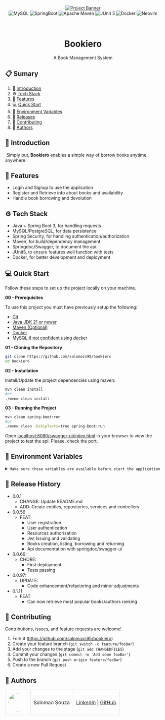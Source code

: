 <div align="center">
  <br />
    <a href="#" target="_blank">
      <img src="https://github.com/orafael-almeida/readme-projects-template/blob/main/images/banner.png?raw=true" alt="Project Banner">
    </a>
  <br />

  <div>
    <img src="https://img.shields.io/badge/mysql-4479A1.svg?style=for-the-badge&logo=mysql&logoColor=white" alt="MySQL" />
    <img src="https://img.shields.io/badge/Spring%20Boot-6DB33F.svg?style=for-the-badge&logo=Spring-Boot&logoColor=white" alt="SpringBoot" />
    <img src="https://img.shields.io/badge/Apache%20Maven-C71A36?style=for-the-badge&logo=Apache%20Maven&logoColor=white" alt="Apache Maven" />
    <img src="https://img.shields.io/badge/JUnit5-25A162.svg?style=for-the-badge&logo=JUnit5&logoColor=white" alt="JUnit 5" />
    <img src="https://img.shields.io/badge/docker-%230db7ed.svg?style=for-the-badge&logo=docker&logoColor=white" alt="Docker" />
    <img src="https://img.shields.io/badge/NeoVim-%2357A143.svg?&style=for-the-badge&logo=neovim&logoColor=white" alt="Neovim" />
  </div>
<br/><br/>
 
  <h1 align="center">Bookiero</h1>

   <div align="center">
      A Book Management System
   </div>
</div>



## 📋 <a name="table">Sumary</a>

1. 🚀 [Introduction](#introduction)
2. ⚙️ [Tech Stack](#tech-stack)
3. 🔋 [Features](#features)
4. 💻 [Quick Start](#quick-start)
5. 💾 [Environment Variables](#envs)
6. 📅 [Releases](#versions)
7. 🤝 [Contributing](#contributing)
8. 👥 [Authors](#authors)



## <a name="introduction">🚀 Introduction</a>

&nbsp;Simply put, **Bookiero** enables a simple way of borrow books anytime, anywhere.


## <a name="features">🔋 Features</a>

- Login and Signup to use the application
- Register and Retrieve info about books and availability
- Handle book borrowing and devolution


## <a name="tech-stack">⚙️ Tech Stack</a>

- Java + Spring Boot 3, for handling requests
- MySQL/PostgreSQL, for data persistence
- Spring Security, for handling authentication/authorization
- Maven, for build/dependency management
- Springdoc/Swagger, to document the api
- JUnit5, to ensure features well function with tests
- Docker, for better development and deployment


## <a name="quick-start">💻 Quick Start</a>

Follow these steps to set up the project locally on your machine.

**00 - Prerequisites**

To use this project you must have previously setup the following:

- [Git](#)
- [Java JDK 21 or newer](#)
- [Maven (Optional)](#)
- [Docker](#)
- [MySQL if not confident using docker](#)

**01 - Cloning the Repository**

```bash
git clone https://github.com/salomovs95/bookiero
cd bookiero
```

**02 - Installation**

Install/Update the project dependencies using maven:

```bash
mvn clean install
#or
./mvnw clean install
```

**03 - Running the Project**

```bash
mvn clean spring-boot:run
#or
./mvnw clean -DskipTests=true spring-boot:run
```

Open [localhost:8080/swagger-ui/index.html](localhost:8080/swagger-ui/index.html) in your browser to view the project to test the api.
Please, check the port.

## <a name="envs">💾 Environment Variables</a>

<details>
<summary><code>Make sure these variables are available before start the application</code></summary>

```yaml
# Database Relatedd - Development Profile Only
DATABASE_URL=CHANGE_ME_LATER
DATABASE_USERNAME=CHANGE_ME_LATER
DATABASE_PASSWORD=CHANGE_ME_LATER

# CORS Related
ALLOWED_ORIGINS=CHANGE_ME_LATER

# User Related
ENCODER_SECRET=CHANGE_ME_LATER

# Jwt Related
JWT_SECRET=CHANGE_ME_LATER
JWT_ISSUER=CHANGE_ME_LATER

SPRING_PROFILE=CHANGE_LATER_IF_DEPLOY
```

</details>

## <a name="versions">📅 Release History</a>

* 0.0.1
    * CHANGE: Update README.md
    * ADD: Create entities, repositories, services and controllers
* 0.0.56
    * FEAT:
        - User registration
        - User authentication
        - Resources authorization
        - Jwt Issuing and validating
        - Books creation, listing, borrowing and returning
        - Api documentation with springdoc/swagger-ui
* 0.0.69:
    * CHORE:
        - First deployment
        - Tests passing
* 0.0.97:
    * UPDATE:
        - Code enhancement/refactoring and minor adjustments
* 0.1.11
    * FEAT:
        - Can now retrieve most popular books/authors ranking

## <a name="contributing">🤝 Contributing</a>

Contributions, issues, and feature requests are welcome!

1. Fork it (<https://github.com/salomovs95/bookiero>)
2. Create your feature branch (`git switch -c feature/fooBar`)
3. Add your changes to the stage (`git add CHANGEDFILES`)
4. Commit your changes (`git commit -m 'Add some fooBar'`)
5. Push to the branch (`git push origin feature/fooBar`)
6. Create a new Pull Request


## <a name="authors">👥 Authors</a>

<table style="border-collapse: collapse; table-layout: auto text-align: left;">

  <tbody>
    <tr>
      <td style="padding: 10px; border: 1px solid #ddd;">
        <img src="https://avatars.githubusercontent.com/u/170432574?v=4" width="60" style="border-radius: 50%; display: block; margin: 0 auto;">
      </td>
      <td style="padding: 10px; border: 1px solid #ddd;">Salomao Souza</td>
      <td style="padding: 10px; border: 1px solid #ddd;">
        <a href="linkedin.com/in/salomovs95" target="_blank">LinkedIn</a> |
        <a href="https://github.com/salomovs95" target="_blank">GitHub</a>
      </td>
    </tr>
  </tbody>
</table>
